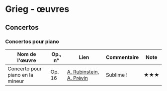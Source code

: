 # Grieg - œuvres  

<!-- |Nom de l'œuvre| Op., n° | Lien | Commentaire | Note|
|--------------|---------|------|-------------|-----|
|              |         | [Interprète](youtube)|   |  ★| -->

<!-- ## Symphonies -->

## Concertos

### Concertos pour piano

|Nom de l'œuvre| Op., n° | Lien | Commentaire | Note|
|--------------|---------|------|-------------|-----|
|Concerto pour piano en la mineur|Op. 16| [A. Rubinstein, A. Prévin](https://youtu.be/I1Yoyz6_Los)|Sublime !|★★★|

<!-- ### Concertos pour violon -->
<!-- ### Concertos pour violoncelle -->
<!-- ### Concertos pour clarinette -->

<!-- ## Instrument seul -->
<!-- ### Piano -->
<!-- ### Orgue -->
<!-- ### Violon -->
<!-- ### Violoncelle -->

<!-- ## Messes -->
<!-- ## Requiems -->
